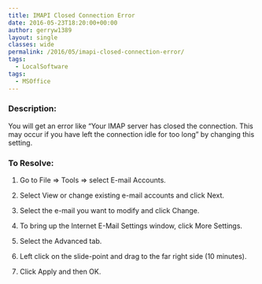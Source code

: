 ```yaml
---
title: IMAPI Closed Connection Error
date: 2016-05-23T18:20:00+00:00
author: gerryw1389
layout: single
classes: wide
permalink: /2016/05/imapi-closed-connection-error/
tags:
  - LocalSoftware
tags:
  - MSOffice
---
```

<!--more-->

### Description:

You will get an error like &#8220;Your IMAP server has closed the connection. This may occur if you have left the connection idle for too long&#8221; by changing this setting.

### To Resolve:

1. Go to File => Tools => select E-mail Accounts.

2. Select View or change existing e-mail accounts and click Next.

3. Select the e-mail you want to modify and click Change.

4. To bring up the Internet E-Mail Settings window, click More Settings.

5. Select the Advanced tab.

6. Left click on the slide-point and drag to the far right side (10 minutes).

7. Click Apply and then OK.
